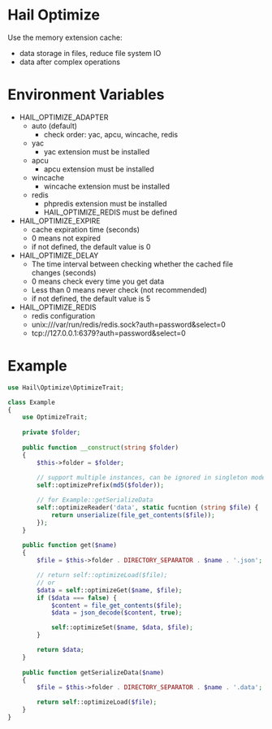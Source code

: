 # Hail Optimize
Use the memory extension cache:
- data storage in files, reduce file system IO
- data after complex operations


# Environment Variables
- HAIL_OPTIMIZE_ADAPTER
    - auto (default)
        - check order: yac, apcu, wincache, redis
    - yac
        - yac extension must be installed
    - apcu
        - apcu extension must be installed
    - wincache
        - wincache extension must be installed
    - redis
        - phpredis extension must be installed
        - HAIL_OPTIMIZE_REDIS must be defined
- HAIL_OPTIMIZE_EXPIRE
    - cache expiration time (seconds)
    - 0 means not expired
    - if not defined, the default value is 0
- HAIL_OPTIMIZE_DELAY
    - The time interval between checking whether the cached file changes (seconds)
    - 0 means check every time you get data
    - Less than 0 means never check (not recommended)
    - if not defined, the default value is 5
- HAIL_OPTIMIZE_REDIS
    - redis configuration
    - unix:///var/run/redis/redis.sock?auth=password&select=0
    - tcp://127.0.0.1:6379?auth=password&select=0

# Example
```php
use Hail\Optimize\OptimizeTrait;

class Example
{
    use OptimizeTrait;
    
    private $folder;
    
    public function __construct(string $folder)
    {
        $this->folder = $folder;
        
        // support multiple instances, can be ignored in singleton mode
        self::optimizePrefix(md5($folder));

        // for Example::getSerializeData
        self::optimizeReader('data', static fucntion (string $file) {
            return unserialize(file_get_contents($file));
        });
    }
    
    public function get($name)
    {
        $file = $this->folder . DIRECTORY_SEPARATOR . $name . '.json';

        // return self::optimizeLoad($file);
        // or
        $data = self::optimizeGet($name, $file);
        if ($data === false) {
            $content = file_get_contents($file);
            $data = json_decode($content, true);

            self::optimizeSet($name, $data, $file);
        }

        return $data;
    }
    
    public function getSerializeData($name)
    {
        $file = $this->folder . DIRECTORY_SEPARATOR . $name . '.data';

        return self::optimizeLoad($file);
    }
}
```
